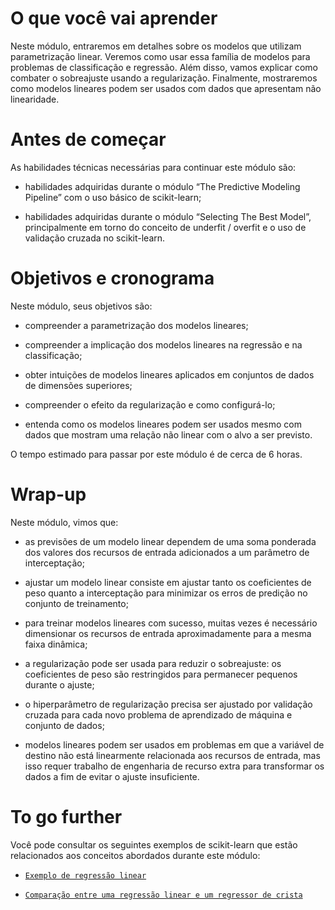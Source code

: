 # O que você vai aprender

Neste módulo, entraremos em detalhes sobre os modelos que utilizam parametrização linear. Veremos como usar essa família de modelos para problemas de classificação e regressão. Além disso, vamos explicar como combater o sobreajuste usando a regularização.
Finalmente, mostraremos como modelos lineares podem ser usados com dados que apresentam não linearidade.

# Antes de começar

As habilidades técnicas necessárias para continuar este módulo são:

* habilidades adquiridas durante o módulo “The Predictive Modeling Pipeline” com o uso básico de scikit-learn;

* habilidades adquiridas durante o módulo “Selecting The Best Model”, principalmente em torno do conceito de underfit / overfit e o uso de validação cruzada no scikit-learn.

# Objetivos e cronograma

Neste módulo, seus objetivos são:

* compreender a parametrização dos modelos lineares;

* compreender a implicação dos modelos lineares na regressão e na classificação;

* obter intuições de modelos lineares aplicados em conjuntos de dados de dimensões superiores;

* compreender o efeito da regularização e como configurá-lo;

* entenda como os modelos lineares podem ser usados mesmo com dados que mostram uma relação não linear com o alvo a ser previsto.

O tempo estimado para passar por este módulo é de cerca de 6 horas.

# Wrap-up

Neste módulo, vimos que:

* as previsões de um modelo linear dependem de uma soma ponderada dos valores dos recursos de entrada adicionados a um parâmetro de interceptação;

* ajustar um modelo linear consiste em ajustar tanto os coeficientes de peso quanto a interceptação para minimizar os erros de predição no conjunto de treinamento;

* para treinar modelos lineares com sucesso, muitas vezes é necessário dimensionar os recursos de entrada aproximadamente para a mesma faixa dinâmica;

* a regularização pode ser usada para reduzir o sobreajuste: os coeficientes de peso são restringidos para permanecer pequenos durante o ajuste;

* o hiperparâmetro de regularização precisa ser ajustado por validação cruzada para cada novo problema de aprendizado de máquina e conjunto de dados;

* modelos lineares podem ser usados em problemas em que a variável de destino não está linearmente relacionada aos recursos de entrada, mas isso requer trabalho de engenharia de recurso extra para transformar os dados a fim de evitar o ajuste insuficiente.

# To go further

Você pode consultar os seguintes exemplos de scikit-learn que estão relacionados aos conceitos abordados durante este módulo:

* [`Exemplo de regressão linear`](https://scikit-learn.org/stable/auto_examples/linear_model/plot_ols.html#sphx-glr-auto-examples-linear-model-plot-ols-py)

* [`Comparação entre uma regressão linear e um regressor de crista`](https://scikit-learn.org/stable/auto_examples/linear_model/plot_ols_ridge_variance.html#sphx-glr-auto-examples-linear-model-plot-ols-ridge-variance-py)